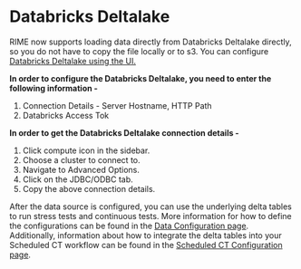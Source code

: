 # Databricks Deltalake

RIME now supports loading data directly from Databricks Deltalake directly, 
so you do not have to copy the file locally or to s3. You can configure
[Databricks Deltalake using the UI.](/for_admins/data-sources.md)

**In order to configure the Databricks Deltalake, you need to enter the following information -**
1) Connection Details - Server Hostname, HTTP Path
2) Databricks Access Tok


**In order to get the Databricks Deltalake connection details -** 
1) Click compute icon in the sidebar. 
2) Choose a cluster to connect to. 
3) Navigate to Advanced Options. 
4) Click on the JDBC/ODBC tab. 
5) Copy the above connection details.


After the data source is configured, you can use the underlying delta tables
to run stress tests and continuous tests. More information for how to define 
the configurations can be found in the 
[Data Configuration page](/for_data_scientists/reference/tabular/data_source.md).
Additionally, information about how to integrate the delta tables into your
Scheduled CT workflow can be found in the [Scheduled CT Configuration page](/for_data_scientists/reference/tabular/scheduled_ct_configuration.md).

 
 
